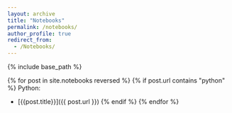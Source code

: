 ```yaml
---
layout: archive
title: "Notebooks"
permalink: /notebooks/
author_profile: true
redirect_from: 
  - /Notebooks/
---
```


{% include base_path %}

{% for post in site.notebooks reversed %}
{% if post.url contains "python" %}
Python:
* [{{post.title}}]({{ post.url }})
{% endif %}
{% endfor %}
